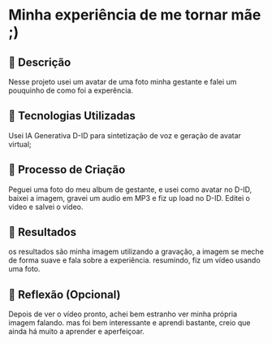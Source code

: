 # Minha experiência de me tornar mãe ;)

## 📒 Descrição
Nesse projeto usei um avatar de uma foto minha gestante e falei um pouquinho de como foi a experência.

## 🤖 Tecnologias Utilizadas
Usei IA Generativa D-ID para sintetização de voz e geração de avatar virtual;

## 🧐 Processo de Criação
Peguei uma foto do meu album de gestante, e usei como avatar no D-ID, baixei a imagem, gravei um audio em MP3 e fiz up load no D-ID. Editei o video e salvei o video.

## 🚀 Resultados
os resultados são minha imagem utilizando a gravação, a imagem se meche de forma suave e fala sobre a experiência. resumindo, fiz um vídeo usando uma foto.

## 💭 Reflexão (Opcional)
Depois de ver o vídeo pronto, achei bem estranho ver minha própria imagem falando. mas foi bem interessante e aprendi bastante, creio que ainda há muito a aprender e aperfeiçoar.
